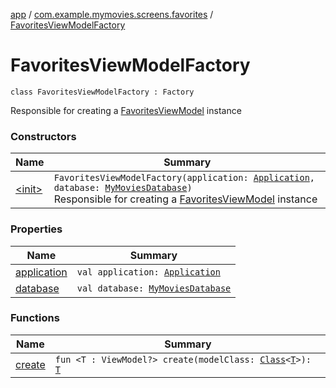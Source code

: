 [app](../../index.md) / [com.example.mymovies.screens.favorites](../index.md) / [FavoritesViewModelFactory](./index.md)

# FavoritesViewModelFactory

`class FavoritesViewModelFactory : Factory`

Responsible for creating a [FavoritesViewModel](../-favorites-view-model/index.md) instance

### Constructors

| Name | Summary |
|---|---|
| [&lt;init&gt;](-init-.md) | `FavoritesViewModelFactory(application: `[`Application`](https://developer.android.com/reference/android/app/Application.html)`, database: `[`MyMoviesDatabase`](../../com.example.mymovies.database/-my-movies-database/index.md)`)`<br>Responsible for creating a [FavoritesViewModel](../-favorites-view-model/index.md) instance |

### Properties

| Name | Summary |
|---|---|
| [application](application.md) | `val application: `[`Application`](https://developer.android.com/reference/android/app/Application.html) |
| [database](database.md) | `val database: `[`MyMoviesDatabase`](../../com.example.mymovies.database/-my-movies-database/index.md) |

### Functions

| Name | Summary |
|---|---|
| [create](create.md) | `fun <T : ViewModel?> create(modelClass: `[`Class`](https://developer.android.com/reference/java/lang/Class.html)`<`[`T`](create.md#T)`>): `[`T`](create.md#T) |

